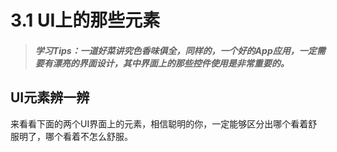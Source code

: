 # 3.1 UI上的那些元素

>##### 学习Tips：一道好菜讲究色香味俱全，同样的，一个好的App应用，一定需要有漂亮的界面设计，其中界面上的那些控件使用是非常重要的。

## UI元素辨一辨

来看看下面的两个UI界面上的元素，相信聪明的你，一定能够区分出哪个看着舒服明了，哪个看着不怎么舒服。